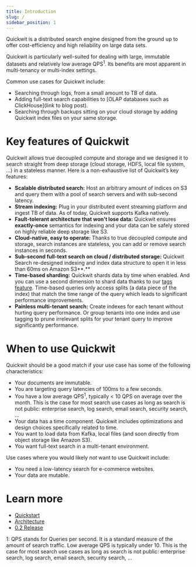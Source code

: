 ```yaml
---
title: Introduction
slug: /
sidebar_position: 1
---
```


Quickwit is a distributed search engine designed from the ground up to offer cost-efficiency and high reliability on large data sets.

Quickwit is particularly well-suited for dealing with large, immutable datasets and relatively low average QPS$^1$. Its benefits are most apparent in multi-tenancy or multi-index settings.

Common use cases for Quickwit include:

- Searching through logs, from a small amount to TB of data.
- Adding full-text search capabilities to [OLAP databases such as ClickHouse](link to blog post).
- Searching through backups sitting on your cloud storage by adding Quickwit index files on your same storage.

# Key features of Quickwit

Quickwit allows true decoupled compute and storage and we designed it to search straight from deep storage (cloud storage, HDFS, local file system, ...) in a stateless manner. Here is a non-exhaustive list of Quickwit’s key features:

- **Scalable distributed search:** Host an arbitrary amount of indices on S3 and query them with a pool of search servers and with sub-second latency.
- **Stream indexing:** Plug in your distributed event streaming platform and ingest TB of data. As of today, Quickwit supports Kafka natively.
- **Fault-tolerant architecture that won't lose data:** Quickwit ensures **exactly-once** semantics for indexing and your data can be safely stored on highly reliable deep storage like S3.
- **Cloud-native, easy to operate:** Thanks to true decoupled compute and storage, search instances are stateless, you can add or remove search instances in seconds.
- **Sub-second full-text search on cloud / distributed storage:** Quickwit Search re-designed indexing and index data structure to open it in less than 60ms on Amazon S3**.**
- **Time-based sharding:** Quickwit shards data by time when enabled. And you can use a second dimension to shard data thanks to our [tags feature](../design/querying.md). Time-based queries only access splits (a data piece of the index) that match the time range of the query which leads to significant performance improvements.
- **Painless multi-tenant search:** Create indexes for each tenant without hurting query performance. Or group tenants into one index and use tagging to prune irrelevant splits for your tenant query to improve significantly performance.

# When to use Quickwit

Quickwit should be a good match if your use case has some of the following characteristics:

- Your documents are immutable.
- You are targeting query latencies of 100ms to a few seconds.
- You have a low average QPS$^1$, typically < 10 QPS on average over the month. This is the case for most search use cases as long as search is not public: enterprise search, log search, email search, security search, ...
- Your data has a time component. Quickwit includes optimizations and design choices specifically related to time.
- You want to load data from Kafka, local files (and soon directly from object storage like Amazon S3).
- You want full-text search in a multi-tenant environment.

Use cases where you would likely *not* want to use Quickwit include:

- You need a low-latency search for e-commerce websites.
- Your data are mutable.

# Learn more

- [Quickstart](./get-started/quickstart.md)
- [Architecture](./design/architecture.md)
- [0.2 Release](https://quickwit.io/blog/quickwit-0.2)

1: QPS stands for Queries per second. It is a standard measure of the amount of search traffic. Low average QPS is typically under 10. This is the case for most search use cases as long as search is not public: enterprise search, log search, email search, security search, ...